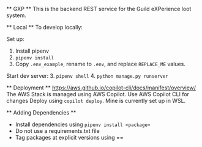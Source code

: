 ** GXP ** 
This is the backend REST service for the Guild eXPerience loot system.

** Local **
To develop locally:

Set up:
1. Install pipenv
2. `pipenv install`
3. Copy `.env_example`, rename to `.env`, and replace `REPLACE_ME` values.

Start dev server:
3. `pipenv shell`
4. `python manage.py runserver`

** Deployment **
https://aws.github.io/copilot-cli/docs/manifest/overview/
The AWS Stack is managed using AWS Copilot.
Use AWS Copilot CLI for changes
Deploy using `copilot deploy`. Mine is currently set up in WSL.

** Adding Dependencies **
- Install dependencies using `pipenv install <package>`
- Do not use a requirements.txt file
- Tag packages at explicit versions using ==